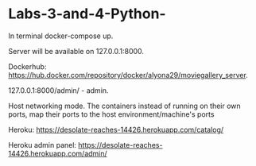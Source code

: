 # Labs-3-and-4-Python-

In terminal docker-compose up.

Server will be available on 127.0.0.1:8000.

Dockerhub: https://hub.docker.com/repository/docker/alyona29/moviegallery_server.

127.0.0.1:8000/admin/ - admin.

Host networking mode. The containers instead of running on their own ports, map their ports to the host environment/machine's ports

Heroku: https://desolate-reaches-14426.herokuapp.com/catalog/

Heroku admin panel: https://desolate-reaches-14426.herokuapp.com/admin/
